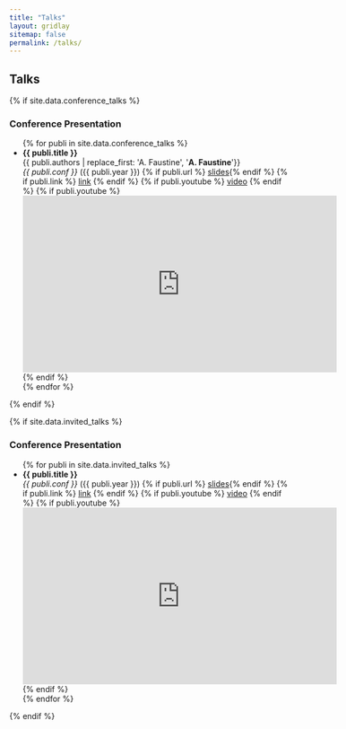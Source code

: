 ```yaml
---
title: "Talks"
layout: gridlay
sitemap: false
permalink: /talks/
---
```


## Talks

{% if site.data.conference_talks %}

### Conference Presentation
<div class="jumbotron">
<ul>
{% for publi in site.data.conference_talks %}
<li> 
<strong>{{ publi.title }}</strong> <br/> 
 {{ publi.authors | replace_first: 'A. Faustine', '<b>A. Faustine</b>'}} <br/>
 <i>{{ publi.conf }}</i> ({{ publi.year }})  
 {% if publi.url %}
 <a href="{{ site.url }}{{ site.baseurl }}/talk/{{ publi.url }}.pdf" target="_blank"><i class="far fa-file" aria-hidden="true"></i>slides</a>{% endif %} 
 {% if publi.link %}
 <a href="{{ publi.link }}" target="_blank"><i class="fas fa-link" aria-hidden="true"></i>link</a>
 {% endif %}
 {% if publi.youtube %} 
   <a data-toggle="collapse" href="#{{publi.youtube}}" aria-expanded="false" aria-controls="{{publi.youtube}}"><i class="fa fa-film"  aria-hidden="true"></i>video</a>
   {% endif %}
{% if publi.youtube %} 
<div class="collapse" id="{{publi.youtube}}"><div class="well-collapse">
 <iframe width="560" height="315" src="https://www.youtube.com/embed/{{publi.youtube}}" frameborder="0" allow="accelerometer; autoplay; clipboard-write; encrypted-media; gyroscope; picture-in-picture" allowfullscreen></iframe>
 </div></div>
   {% endif %}
 </li>
 {% endfor %}
 </ul>
</div>


{% endif %}


{% if site.data.invited_talks %}

### Conference Presentation
<div class="jumbotron">
<ul>
{% for publi in site.data.invited_talks %}
<li> 
<strong>{{ publi.title }}</strong> <br/> 
 <i>{{ publi.conf }}</i> ({{ publi.year }})  
 {% if publi.url %}
 <a href="{{ site.url }}{{ site.baseurl }}/talk/{{ publi.url }}.pdf" target="_blank"><i class="far fa-file" aria-hidden="true"></i>slides</a>{% endif %} 
 {% if publi.link %}
 <a href="{{ publi.link }}" target="_blank"><i class="fas fa-link" aria-hidden="true"></i>link</a>
 {% endif %}
 {% if publi.youtube %} 
   <a data-toggle="collapse" href="#{{publi.youtube}}" aria-expanded="false" aria-controls="{{publi.youtube}}"><i class="fa fa-film"  aria-hidden="true"></i>video</a>
   {% endif %}
{% if publi.youtube %} 
<div class="collapse" id="{{publi.youtube}}"><div class="well-collapse">
 <iframe width="560" height="315" src="https://www.youtube.com/embed/{{publi.youtube}}" frameborder="0" allow="accelerometer; autoplay; clipboard-write; encrypted-media; gyroscope; picture-in-picture" allowfullscreen></iframe>
 </div></div>
   {% endif %}
 </li>
 {% endfor %}
 </ul>
</div>


{% endif %}